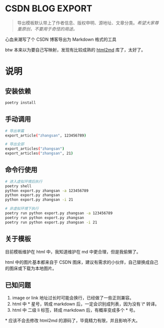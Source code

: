 # CSDN BLOG EXPORT

> 导出模板默认带上了作者信息、版权申明、源地址、文章分类。*希望大家尊重原创，不要用于奇怪的用途。*

心血来潮写了个 CSDN 博客导出为 Markdown 格式的工具

btw 本来以为要自己写映射，发现有比较成熟的 [html2md](https://github.com/Alir3z4/html2text)  库了，太好了。


# 说明
## 安装依赖
```bash
poetry install
```

## 手动调用
```bash
# 导出单篇
export_article("zhangsan", 123456789)

# 导出全部
export_articles("zhangsan")
export_articles("zhangsan", 21)
```

## 命令行使用
```bash
# 进入虚拟环境后执行
poetry shell
python export.py zhangsan -a 123456789 
python export.py zhangsan
python export.py zhangsan -i 21

# 非虚拟环境下执行
poetry run python export.py zhangsan -a 123456789
poetry run python export.py zhangsan
poetry run python export.py zhangsan -i 21
```

## 关于模板
目前模板维护在 html 中，我知道维护在 md 中更合理，但是我偷懒了。

html 中的图片基本都来自于 CSDN 图床，建议有需求的小伙伴，自己替换成自己的图床或下载为本地图片。

## 已知问题
1. image or link 地址过长时可能会换行，已经做了一些正则兼容。
2. html 中 * 星号，转成 markdown 后，一定会识别成列表，因为没有 \\* 转译。
3. html 中 二级 li 标签，转成 markdown 后，有概率变成多个 * 号。
 
\* 应该不会去修改 html2md 的源码了，毕竟精力有限，并且影响不大。
